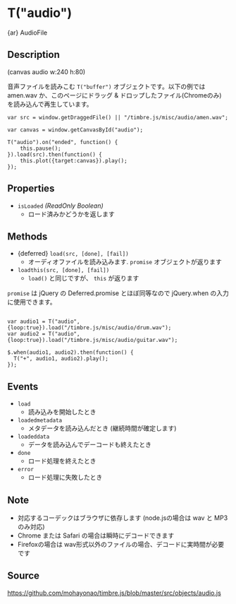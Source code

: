 T("audio")
==========
{ar} AudioFile

## Description ##

(canvas audio w:240 h:80)

音声ファイルを読みこむ `T("buffer")` オブジェクトです。以下の例では amen.wav か、このページにドラッグ & ドロップしたファイル(Chromeのみ) を読み込んで再生しています。

```timbre
var src = window.getDraggedFile() || "/timbre.js/misc/audio/amen.wav";

var canvas = window.getCanvasById("audio");

T("audio").on("ended", function() {
    this.pause();
}).load(src).then(function() {
    this.plot({target:canvas}).play();
});
```

## Properties ##
- `isLoaded` _(ReadOnly Boolean)_
  - ロード済みかどうかを返します

## Methods ##
- {deferred} `load(src, [done], [fail])`
  - オーディオファイルを読み込みます. `promise` オブジェクトが返ります
- `loadthis(src, [done], [fail])`
  - `load()` と同じですが、 `this` が返ります

`promise` は jQuery の Deferred.promise とほぼ同等なので jQuery.when の入力に使用できます。
  
```timbre

var audio1 = T("audio", {loop:true}).load("/timbre.js/misc/audio/drum.wav");
var audio2 = T("audio", {loop:true}).load("/timbre.js/misc/audio/guitar.wav");

$.when(audio1, audio2).then(function() {
  T("+", audio1, audio2).play();
});
```

## Events ##
- `load`
  - 読み込みを開始したとき
- `loadedmetadata`
  - メタデータを読み込んだとき (継続時間が確定します)
- `loadeddata`
  - データを読み込んでデーコードも終えたとき
- `done`
  - ロード処理を終えたとき
- `error`
  - ロード処理に失敗したとき

## Note ##
- 対応するコーデックはブラウザに依存します (node.jsの場合は wav と MP3 のみ対応)
- Chrome または Safari の場合は瞬時にデコードできます
- Firefoxの場合は wav形式以外のファイルの場合、デコードに実時間が必要です

## Source ##
https://github.com/mohayonao/timbre.js/blob/master/src/objects/audio.js
